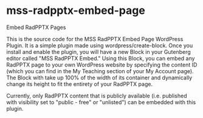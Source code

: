 # mss-radpptx-embed-page
Embed RadPPTX Pages

This is the source code for the MSS RadPPTX Embed Page WordPress Plugin. It is a simple plugin made using wordpress/create-block. Once you install and enable the plugin, you will have a new Block in your Gutenberg editor called "MSS RadPPTX Embed." Using this Block, you can embed any RadPPTX page to your own WordPress website by specifying the content ID (which you can find in the My Teaching section of your My Account page). The Block with take up 100% of the width of its container and dynamically change its height to fit the entirety of your RadPPTX page.

Currently, only RadPPTX content that is publicly available (i.e. published with visibility set to "public - free" or "unlisted") can be embedded with this plugin.
